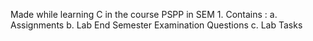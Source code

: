 Made while learning C in the course PSPP in SEM 1.
Contains : a. Assignments
           b. Lab End Semester Examination Questions
           c. Lab Tasks
